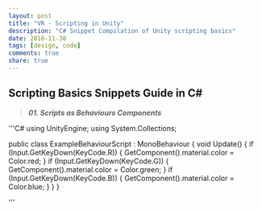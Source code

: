 ```yaml
---
layout: post
title: "VR - Scripting in Unity"
description: "C# Snippet Compilation of Unity scripting basics"
date: 2016-11-30
tags: [design, code]
comments: true
share: true
---
```


## Scripting Basics Snippets Guide in C#

> ***01. Scripts as Behaviours Components***

'''C#
using UnityEngine;
using System.Collections;

public class ExampleBehaviourScript : MonoBehaviour
{
    void Update()
    {
        if (Input.GetKeyDown(KeyCode.R))
        {
            GetComponent<Renderer>().material.color = Color.red;
        }
        if (Input.GetKeyDown(KeyCode.G))
        {
            GetComponent<Renderer>().material.color = Color.green;
        }
        if (Input.GetKeyDown(KeyCode.B))
        {
            GetComponent<Renderer>().material.color = Color.blue;
        }
    }
}



'''
